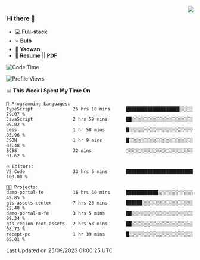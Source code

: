 <img align="right" src="https://github-readme-stats.vercel.app/api?username=LolipopJ&show_icons=true&count_private=true&hide_title=true&include_all_commits=true&theme=vue">

### Hi there 👋

- :computer: **Full-stack**
- :star: **Bulb**
- :pill: **Yaowan**
- :milky_way: [**Resume**](https://lolipopj.github.io/resume/) || [**PDF**](https://cdn.jsdelivr.net/gh/lolipopj/resume/export/resume-en.pdf)

<!--START_SECTION:waka-->
![Code Time](http://img.shields.io/badge/Code%20Time-1%2C717%20hrs%205%20mins-blue)

![Profile Views](http://img.shields.io/badge/Profile%20Views-1-blue)

📊 **This Week I Spent My Time On** 

```text
💬 Programming Languages: 
TypeScript               26 hrs 10 mins      ████████████████████░░░░░   79.07 % 
JavaScript               2 hrs 59 mins       ██░░░░░░░░░░░░░░░░░░░░░░░   09.02 % 
Less                     1 hr 58 mins        █░░░░░░░░░░░░░░░░░░░░░░░░   05.96 % 
JSON                     1 hr 9 mins         █░░░░░░░░░░░░░░░░░░░░░░░░   03.48 % 
SCSS                     32 mins             ░░░░░░░░░░░░░░░░░░░░░░░░░   01.62 % 

🔥 Editors: 
VS Code                  33 hrs 6 mins       █████████████████████████   100.00 % 

🐱‍💻 Projects: 
damo-portal-fe           16 hrs 30 mins      ████████████░░░░░░░░░░░░░   49.85 % 
gts-assets-center        7 hrs 26 mins       ██████░░░░░░░░░░░░░░░░░░░   22.48 % 
damo-portal-m-fe         3 hrs 5 mins        ██░░░░░░░░░░░░░░░░░░░░░░░   09.34 % 
gts-region-root-assets   2 hrs 53 mins       ██░░░░░░░░░░░░░░░░░░░░░░░   08.73 % 
recept-pc                1 hr 39 mins        █░░░░░░░░░░░░░░░░░░░░░░░░   05.01 % 
```


 Last Updated on 25/09/2023 01:00:25 UTC
<!--END_SECTION:waka-->
